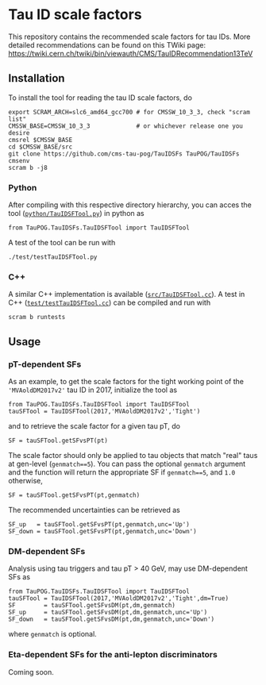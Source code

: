 # Tau ID scale factors

This repository contains the recommended scale factors for tau IDs. More detailed recommendations can be found on this TWiki page: https://twiki.cern.ch/twiki/bin/viewauth/CMS/TauIDRecommendation13TeV


## Installation

To install the tool for reading the tau ID scale factors, do
```
export SCRAM_ARCH=slc6_amd64_gcc700 # for CMSSW_10_3_3, check "scram list"
CMSSW_BASE=CMSSW_10_3_3             # or whichever release one you desire
cmsrel $CMSSW_BASE
cd $CMSSW_BASE/src
git clone https://github.com/cms-tau-pog/TauIDSFs TauPOG/TauIDSFs
cmsenv
scram b -j8
```

### Python

After compiling with this respective directory hierarchy, you can acces the tool ([`python/TauIDSFTool.py`](python/TauIDSFTool.py)) in python as
```
from TauPOG.TauIDSFs.TauIDSFTool import TauIDSFTool
```
A test of the tool can be run with
```
./test/testTauIDSFTool.py
```

### C++

A similar C++ implementation is available ([`src/TauIDSFTool.cc`](src/TauIDSFTool.cc)). A test in C++ ([`test/testTauIDSFTool.cc`](test/testTauIDSFTool.cc)) can be compiled and run with
```
scram b runtests
```


## Usage

### pT-dependent SFs

As an example, to get the scale factors for the tight working point of the `'MVAoldDM2017v2'` tau ID in 2017, initialize the tool as
```
from TauPOG.TauIDSFs.TauIDSFTool import TauIDSFTool
tauSFTool = TauIDSFTool(2017,'MVAoldDM2017v2','Tight')
```
and to retrieve the scale factor for a given tau pT, do
```
SF = tauSFTool.getSFvsPT(pt)
```
The scale factor should only be applied to tau objects that match "real" taus at gen-level (`genmatch==5`). You can pass the optional `genmatch` argument and the function will return the appropriate SF if `genmatch==5`, and `1.0` otherwise,
```
SF = tauSFTool.getSFvsPT(pt,genmatch)
```
The recommended uncertainties can be retrieved as
```
SF_up   = tauSFTool.getSFvsPT(pt,genmatch,unc='Up')
SF_down = tauSFTool.getSFvsPT(pt,genmatch,unc='Down')
```


### DM-dependent SFs

Analysis using tau triggers and tau pT > 40 GeV, may use DM-dependent SFs as
```
from TauPOG.TauIDSFs.TauIDSFTool import TauIDSFTool
tauSFTool = TauIDSFTool(2017,'MVAoldDM2017v2','Tight',dm=True)
SF        = tauSFTool.getSFvsDM(pt,dm,genmatch)
SF_up     = tauSFTool.getSFvsDM(pt,dm,genmatch,unc='Up')
SF_down   = tauSFTool.getSFvsDM(pt,dm,genmatch,unc='Down')
```
where `genmatch` is optional.


### Eta-dependent SFs for the anti-lepton discriminators

Coming soon.
